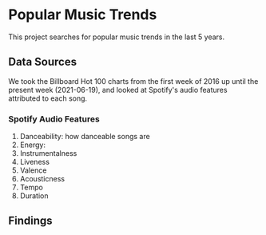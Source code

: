 # Popular Music Trends

This project searches for popular music trends in the last 5 years. 

## Data Sources

We took the Billboard Hot 100 charts from the first week of 2016 up until the present week (2021-06-19), and looked at Spotify's audio features attributed to each song. 

### Spotify Audio Features

1. Danceability: how danceable songs are
2. Energy: 
3. Instrumentalness
4. Liveness
5. Valence
6. Acousticness
7. Tempo
8. Duration

## Findings


